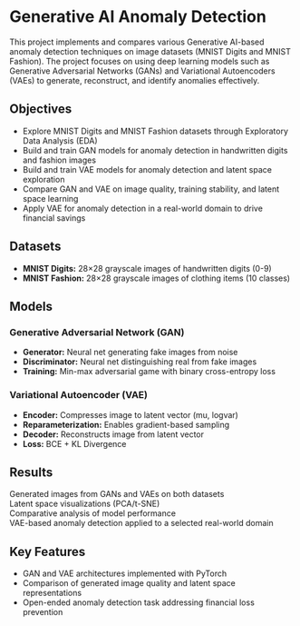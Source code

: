 # Generative AI Anomaly Detection

This project implements and compares various Generative AI-based anomaly detection techniques on image datasets (MNIST Digits and MNIST Fashion). The project focuses on using deep learning models such as Generative Adversarial Networks (GANs) and Variational Autoencoders (VAEs) to generate, reconstruct, and identify anomalies effectively.

## Objectives

- Explore MNIST Digits and MNIST Fashion datasets through Exploratory Data Analysis (EDA)
- Build and train GAN models for anomaly detection in handwritten digits and fashion images
- Build and train VAE models for anomaly detection and latent space exploration
- Compare GAN and VAE on image quality, training stability, and latent space learning
- Apply VAE for anomaly detection in a real-world domain to drive financial savings

## Datasets

- **MNIST Digits:** 28×28 grayscale images of handwritten digits (0-9)
- **MNIST Fashion:** 28×28 grayscale images of clothing items (10 classes)


## Models

### Generative Adversarial Network (GAN)
- **Generator:** Neural net generating fake images from noise
- **Discriminator:** Neural net distinguishing real from fake images
- **Training:** Min-max adversarial game with binary cross-entropy loss

### Variational Autoencoder (VAE)
- **Encoder:** Compresses image to latent vector (mu, logvar)
- **Reparameterization:** Enables gradient-based sampling
- **Decoder:** Reconstructs image from latent vector
- **Loss:** BCE + KL Divergence

## Results

Generated images from GANs and VAEs on both datasets  
Latent space visualizations (PCA/t-SNE)  
Comparative analysis of model performance  
VAE-based anomaly detection applied to a selected real-world domain

## Key Features

- GAN and VAE architectures implemented with PyTorch
- Comparison of generated image quality and latent space representations
- Open-ended anomaly detection task addressing financial loss prevention

